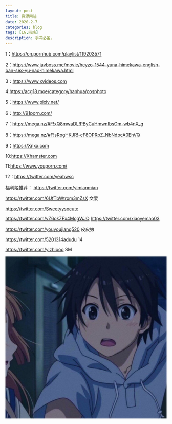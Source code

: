 ```yaml
---
layout: post
title: 资源网站
date: 2020-2-7
categories: blog
tags: [LG,网站]
description: 手冲必备。
---
```


1：https://cn.pornhub.com/playlist/119203571

2：https://www.javboss.me/movie/heyzo-1544-yuna-himekawa-english-ban-sex-yu-nao-himekawa.html

3：https://www.xvideos.com

4:https://acg18.moe/category/hanhua/cosphoto

5：https://www.pixiv.net/

6：http://91porn.com/

7：https://mega.nz/#F!xQ8mwaDL!PByCuHmwnIbsOm-wb4nX_g

8：https://mega.nz/#F!sRpgHKJR!-cF8OPRpZ_NbNdpcA0EhVQ

9：https://Xnxx.com

10:https://Xhamster.com

11:https://www.youporn.com/

12：https://twitter.com/yeahwsc


福利姬推荐：
https://twitter.com/yimianmian

https://twitter.com/6UfTbWtrxm3mZsX 文爱

https://twitter.com/Sweetyysocute

https://twitter.com/vZ6okZFx4McgWJO
https://twitter.com/xiaoyemao03

https://twitter.com/youyoujiang520 皮皮娘

https://twitter.com/5201314adudu 14

https://twitter.com/yizhiooo  SM


![image](https://github.com/chinaswat/chinaswat.github.io/blob/master/Defeat.png?raw=true)








